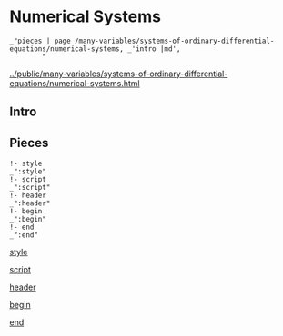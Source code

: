 # Numerical Systems

    _"pieces | page /many-variables/systems-of-ordinary-differential-equations/numerical-systems, _'intro |md',
            "

[../public/many-variables/systems-of-ordinary-differential-equations/numerical-systems.html](# "save:")


## Intro

## Pieces

    !- style
    _":style"
    !- script
    _":script"
    !- header
    _":header"
    !- begin
    _":begin"
    !- end
    _":end"

[style]() 

[script]()

[header]()

[begin]()

[end]()

